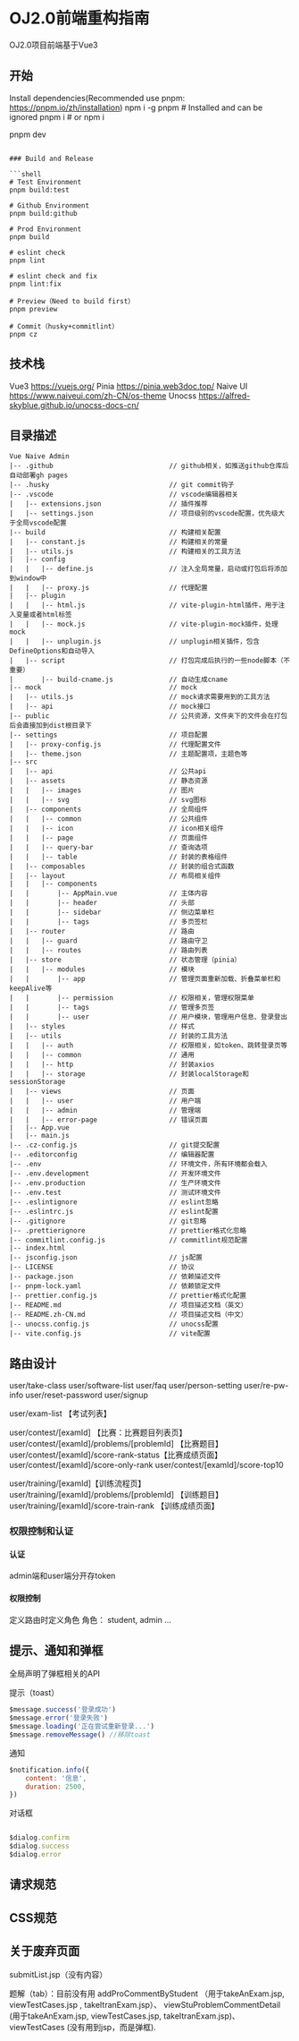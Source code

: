 # OJ2.0前端重构指南

OJ2.0项目前端基于Vue3



## 开始


Install dependencies(Recommended use pnpm: https://pnpm.io/zh/installation)
npm i -g pnpm # Installed and can be ignored
pnpm i # or npm i


pnpm dev
```

### Build and Release

```shell
# Test Environment
pnpm build:test

# Github Environment
pnpm build:github

# Prod Environment
pnpm build
```



```shell
# eslint check
pnpm lint

# eslint check and fix
pnpm lint:fix

# Preview（Need to build first）
pnpm preview

# Commit（husky+commitlint）
pnpm cz
```



## 技术栈
Vue3
https://vuejs.org/
Pinia 
https://pinia.web3doc.top/
Naive UI
https://www.naiveui.com/zh-CN/os-theme
Unocss
https://alfred-skyblue.github.io/unocss-docs-cn/





## 目录描述

```
Vue Naive Admin
|-- .github                             // github相关，如推送github仓库后自动部署gh pages
|-- .husky                              // git commit钩子
|-- .vscode                             // vscode编辑器相关
|   |-- extensions.json                 // 插件推荐
|   |-- settings.json                   // 项目级别的vscode配置，优先级大于全局vscode配置
|-- build                               // 构建相关配置
|   |-- constant.js                     // 构建相关的常量
|   |-- utils.js                        // 构建相关的工具方法
|   |-- config                          
|   |   |-- define.js                   // 注入全局常量，启动或打包后将添加到window中
|   |   |-- proxy.js                    // 代理配置
|   |-- plugin                          
|   |   |-- html.js                     // vite-plugin-html插件，用于注入变量或者html标签
|   |   |-- mock.js                     // vite-plugin-mock插件，处理mock
|   |   |-- unplugin.js                 // unplugin相关插件，包含DefineOptions和自动导入
|   |-- script                          // 打包完成后执行的一些node脚本（不重要）
|       |-- build-cname.js              // 自动生成cname
|-- mock                                // mock
|   |-- utils.js                        // mock请求需要用到的工具方法
|   |-- api                             // mock接口
|-- public                              // 公共资源，文件夹下的文件会在打包后会直接加到dist根目录下
|-- settings                            // 项目配置
|   |-- proxy-config.js                 // 代理配置文件
|   |-- theme.json                      // 主题配置项，主题色等
|-- src
|   |-- api                             // 公共api
|   |-- assets                          // 静态资源
|   |   |-- images                      // 图片
|   |   |-- svg                         // svg图标
|   |-- components                      // 全局组件
|   |   |-- common                      // 公共组件
|   |   |-- icon                        // icon相关组件
|   |   |-- page                        // 页面组件
|   |   |-- query-bar                   // 查询选项
|   |   |-- table                       // 封装的表格组件
|   |-- composables                     // 封装的组合式函数
|   |-- layout                          // 布局相关组件
|   |   |-- components
|   |       |-- AppMain.vue             // 主体内容
|   |       |-- header                  // 头部
|   |       |-- sidebar                 // 侧边菜单栏
|   |       |-- tags                    // 多页签栏
|   |-- router                          // 路由
|   |   |-- guard                       // 路由守卫
|   |   |-- routes                      // 路由列表
|   |-- store                           // 状态管理（pinia）
|   |   |-- modules                     // 模块
|   |       |-- app                     // 管理页面重新加载、折叠菜单栏和keepAlive等
|   |       |-- permission              // 权限相关，管理权限菜单
|   |       |-- tags                    // 管理多页签
|   |       |-- user                    // 用户模块，管理用户信息、登录登出
|   |-- styles                          // 样式
|   |-- utils                           // 封装的工具方法
|   |   |-- auth                        // 权限相关，如token、跳转登录页等
|   |   |-- common                      // 通用
|   |   |-- http                        // 封装axios
|   |   |-- storage                     // 封装localStorage和sessionStorage
|   |-- views                           // 页面
|   |   |-- user                        // 用户端
|   |   |-- admin                       // 管理端
|   |   |-- error-page                  // 错误页面
|   |-- App.vue
|   |-- main.js
|-- .cz-config.js                       // git提交配置
|-- .editorconfig                       // 编辑器配置
|-- .env                                // 环境文件，所有环境都会载入
|-- .env.development                    // 开发环境文件
|-- .env.production                     // 生产环境文件
|-- .env.test                           // 测试环境文件
|-- .eslintignore                       // eslint忽略
|-- .eslintrc.js                        // eslint配置
|-- .gitignore                          // git忽略
|-- .prettierignore                     // prettier格式化忽略
|-- commitlint.config.js                // commitlint规范配置
|-- index.html                          
|-- jsconfig.json                       // js配置
|-- LICENSE                             // 协议
|-- package.json                        // 依赖描述文件
|-- pnpm-lock.yaml                      // 依赖锁定文件
|-- prettier.config.js                  // prettier格式化配置
|-- README.md                           // 项目描述文档（英文）
|-- README.zh-CN.md                     // 项目描述文档（中文）
|-- unocss.config.js                    // unocss配置
|-- vite.config.js                      // vite配置
```


## 路由设计

user/take-class
user/software-list
user/faq
user/person-setting
user/re-pw-info
user/reset-password
user/signup

user/exam-list 【考试列表】

user/contest/[examId] 【比赛：比赛题目列表页】
user/contest/[examId]/problems/[problemId] 【比赛题目】
user/contest/[examId]/score-rank-status【比赛成绩页面】
user/contest/[examId]/score-only-rank
user/contest/[examId]/score-top10

user/training/[examId]【训练流程页】
user/training/[examId]/problems/[problemId] 【训练题目】
user/training/[examId]/score-train-rank 【训练成绩页面】



### 权限控制和认证

#### 认证
admin端和user端分开存token

#### 权限控制
定义路由时定义角色
角色： student, admin ...


## 提示、通知和弹框

全局声明了弹框相关的API

提示（toast）
```js
$message.success('登录成功')
$message.error('登录失败')
$message.loading('正在尝试重新登录...')
$message.removeMessage() //移除toast
```
通知
```js
$notification.info({
	content: '信息',
	duration: 2500,
})

```

对话框
```js

$dialog.confirm
$dialog.success
$dialog.error
```


## 请求规范


## CSS规范




## 关于废弃页面

submitList.jsp（没有内容）


题解（tab）：目前没有用
addProCommentByStudent （用于takeAnExam.jsp, viewTestCases.jsp , takeItranExam.jsp）、
viewStuProblemCommentDetail (用于takeAnExam.jsp,  viewTestCases.jsp, takeItranExam.jsp)、
viewTestCases (没有用到jsp，而是弹框).

